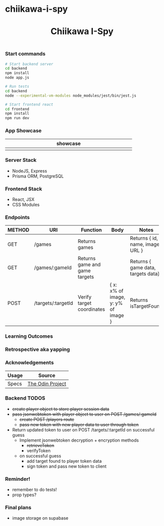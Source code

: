 # chiikawa-i-spy

<h1 align="center">Chiikawa I-Spy</h1>
<h3 align="center"></h3>
<p align="center">
    <img align="center" width="500px" >
</p>

### Start commands

```bash
# Start backend server
cd backend
npm install
node app.js

# Run tests
cd backend
node --experimental-vm-modules node_modules/jest/bin/jest.js
```

```bash
# Start frontend react
cd frontend
npm install
npm run dev
```

### App Showcase

| showcase            |
| ------------------- |
| <img width="400px"> |

### Server Stack

-   NodeJS, Express
-   Prisma ORM, PostgreSQL

### Frontend Stack

-   React, JSX
-   CSS Modules

### Endpoints

| METHOD | URI                | Function                      | Body                               | Notes                              |
| ------ | ------------------ | ----------------------------- | ---------------------------------- | ---------------------------------- |
| GET    | /games             | Returns games                 |                                    | Returns { id, name, image URL }    |
| GET    | /games/:gameId     | Returns game and game targets |                                    | Returns { game data, targets data} |
| POST   | /targets/:targetId | Verify target coordinates     | { x: x% of image, y: y% of image } | Returns isTargetFound              |

### Learning Outcomes

### Retrospective aka yapping

### Acknowledgements

| Usage | Source                                                                                              |
| ----- | --------------------------------------------------------------------------------------------------- |
| Specs | [The Odin Project](https://www.theodinproject.com/lessons/nodejs-where-s-waldo-a-photo-tagging-app) |

### Backend TODOS

-   ~~create player object to store player session data~~
-   ~~pass jsonwebtoken with player object to user on POST /games/:gameId~~
    -   ~~create POST /players route~~
    -   ~~pass new token with new player data to user through token~~
-   Return updated token to user on POST /targets/:targetId on successful guess
    -   Implement jsonwebtoken decryption + encryption methods
        -   ~~retrieveToken~~
        -   verifyToken
    - on successful guess
        -   add target found to player token data
        -   sign token and pass new token to client

### Reminder!

-   remember to do tests!
-   prop types?

### Final plans

-   image storage on supabase
